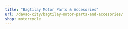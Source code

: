 ```yaml
---
title: "Bagtilay Motor Parts & Accesories"
url: /davao-city/bagtilay-motor-parts-and-accesories/
shop: motorcycle
---
```

